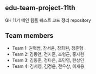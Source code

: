 ## edu-team-project-11th
GH 11기 메인 팀플 퀘스트 코드 정리 repository

## Team members
- Team 1: 권혁범, 장서윤, 장희원, 정준형
- Team 2: 김동언, 전지훈, 조형근, 홍지현
- Team 3: 김동준, 정다은, 조민영, 한상인
- Team 4: 김서영, 김정윤, 전우상, 이재용
